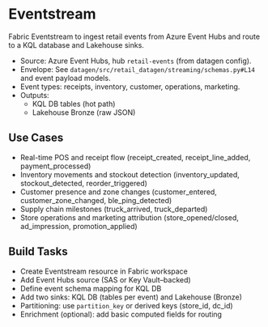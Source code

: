 # Eventstream

Fabric Eventstream to ingest retail events from Azure Event Hubs and route to a KQL database and Lakehouse sinks.

- Source: Azure Event Hubs, hub `retail-events` (from datagen config).
- Envelope: See `datagen/src/retail_datagen/streaming/schemas.py#L14` and event payload models.
- Event types: receipts, inventory, customer, operations, marketing.
- Outputs:
  - KQL DB tables (hot path)
  - Lakehouse Bronze (raw JSON)

## Use Cases
- Real-time POS and receipt flow (receipt_created, receipt_line_added, payment_processed)
- Inventory movements and stockout detection (inventory_updated, stockout_detected, reorder_triggered)
- Customer presence and zone changes (customer_entered, customer_zone_changed, ble_ping_detected)
- Supply chain milestones (truck_arrived, truck_departed)
- Store operations and marketing attribution (store_opened/closed, ad_impression, promotion_applied)

## Build Tasks
- Create Eventstream resource in Fabric workspace
- Add Event Hubs source (SAS or Key Vault–backed)
- Define event schema mapping for KQL DB
- Add two sinks: KQL DB (tables per event) and Lakehouse (Bronze)
- Partitioning: use `partition_key` or derived keys (store_id, dc_id)
- Enrichment (optional): add basic computed fields for routing

